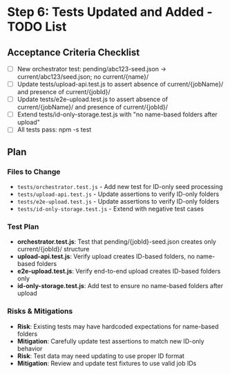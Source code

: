 # Step 6: Tests Updated and Added - TODO List

## Acceptance Criteria Checklist

- [ ] New orchestrator test: pending/abc123-seed.json → current/abc123/seed.json; no current/{name}/
- [ ] Update tests/upload-api.test.js to assert absence of current/{jobName}/ and presence of current/{jobId}/
- [ ] Update tests/e2e-upload.test.js to assert absence of current/{jobName}/ and presence of current/{jobId}/
- [ ] Extend tests/id-only-storage.test.js with "no name-based folders after upload"
- [ ] All tests pass: npm -s test

## Plan

### Files to Change

- `tests/orchestrator.test.js` - Add new test for ID-only seed processing
- `tests/upload-api.test.js` - Update assertions to verify ID-only folders
- `tests/e2e-upload.test.js` - Update assertions to verify ID-only folders
- `tests/id-only-storage.test.js` - Extend with negative test cases

### Test Plan

- **orchestrator.test.js**: Test that pending/{jobId}-seed.json creates only current/{jobId}/ structure
- **upload-api.test.js**: Verify upload creates ID-based folders, no name-based folders
- **e2e-upload.test.js**: Verify end-to-end upload creates ID-based folders only
- **id-only-storage.test.js**: Add test to ensure no name-based folders after upload

### Risks & Mitigations

- **Risk**: Existing tests may have hardcoded expectations for name-based folders
- **Mitigation**: Carefully update test assertions to match new ID-only behavior
- **Risk**: Test data may need updating to use proper ID format
- **Mitigation**: Review and update test fixtures to use valid job IDs
